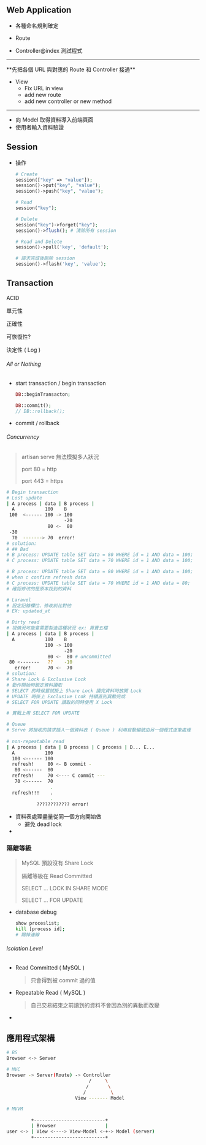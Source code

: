 ## Web Application

- 各種命名規則確定

- Route
- Controller@index 測試程式

<hr>
**先把各個 URL 與對應的 Route 和 Controller 接通**

- View
	- Fix URL in view
	- add new route
	- add new controller or new method



<hr>

- 向 Model 取得資料導入前端頁面
- 使用者輸入資料驗證







## Session

- 操作
	```php
	# Create
	session(["key" => "value"]);
	session()->put("key", "value");
	session()->push("key", "value");
	
	# Read
	session("key");
	
	# Delete
	session("key")->forget("key");
	session()->flush(); # 清除所有 session
	
	# Read and Delete
	session()->pull('key', 'default');
	
	# 請求完成後刪除 session
	session()->flash('key', 'value');
	```



## Transaction

ACID

單元性

正確性

可恢復性?

決定性 ( Log )

###### All or Nothing

- start transaction / begin transaction

	```php
	DB::beginTransacton;
	
	DB::commit();
	// DB::rollback();
	```

	

- commit / rollback





###### Concurrency

> artisan serve 無法模擬多人狀況
>
> port 80 = http
>
> port 443 = https

```bash
# Begin transaction 
# Lost update
| A process | data | B process |
  A           100    B
 100  <------ 100 -> 100
                     -20
               80 <-  80
 -30
  70  -------> 70  error!
# solution:
# ## Bad
# B process: UPDATE table SET data = 80 WHERE id = 1 AND data = 100;
# C process: UPDATE table SET data = 70 WHERE id = 1 AND data = 100;

# B process: UPDATE table SET data = 80 WHERE id = 1 AND data = 100;
# when c confirm refresh data
# C process: UPDATE table SET data = 70 WHERE id = 1 AND data = 80;
# 確認修改的是原本找到的資料

# Laravel 
# 設定記錄欄位、修改前比對他
# EX: updated_at 

# Dirty read
# 視情況可能會需要製造這種狀況 ex: 買賣五檔
| A process | data | B process |
  A           100    B
              100 -> 100
                     -20
               80 <-  80 # uncommitted
 80 <-------   ??    -10
   error!      70 <-  70
# solution:
# Share Lock & Exclusive Lock
# 動作開始時鎖定資料讀取
# SELECT 的時候嘗試掛上 Share Lock 讀完資料時放開 Lock
# UPDATE 時掛上 Exclusive Lcok 持續直到異動完成
# SELECT FOR UPDATE 讀取的同時使用 X Lock

# 實戰上用 SELECT FOR UPDATE

# Queue
# Serve 將接收的請求插入一個資料表 ( Queue ) 利用自動編號由另一個程式逐筆處理
                      
# non-repeatable read
| A process | data | B process | C process | D... E...
  A           100
  100 <------ 100
  refresh!     80 <- B commit -
   80 <------  80
  refresh!     70 <---- C commit ---
   70 <------  70
                .
  refresh!!!    .
                .
           ???????????? error!
```

- 資料表處理盡量從同一個方向開始做
	- 避免 dead lock
- 

### 隔離等級

> MySQL 預設沒有 Share Lock
>
> 隔離等級在 Read Committed
>
> 
>
> SELECT ... LOCK IN SHARE MODE
>
> SELECT ... FOR UPDATE

- database debug

	```bash
	show proceslist;
	kill [process id];
	# 踢掉連線
	```

	

###### Isolation Level 

- Read Committed ( MySQL )

	> 只會得到被 commit 過的值

- Repeatable Read ( MySQL )

	> 自己交易結束之前讀到的資料不會因為別的異動而改變

- 



## 應用程式架構

```bash
# BS 
Browser <-> Server

# MVC
Browser -> Server(Route) -> Controller
                              /     \
                             /       \
                            /         \ 
                         View ------- Model

# MVVM 

         +--------------------------+
         | Browser                  |
user <-> | View <----> View-Model <-+-> Model (server)
         +--------------------------+
```

